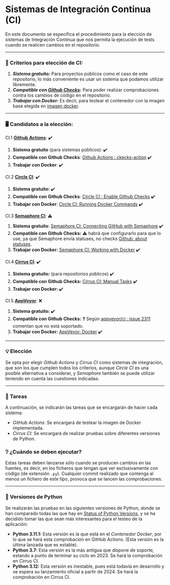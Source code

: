 # Sistemas de Integración Continua (CI)

En este documento se especifica el procedimiento para la elección de sistemas de Integración Continua que nos permita la ejecución de tests cuando se realicen cambios en el repositorio.

****

### :page_with_curl: Criterios para elección de CI:

1. ***Sistema gratuito:*** Para proyectos públicos como el caso de este repositorio, lo más conveniente es usar un sistema que podamos utilizar libremente.
2. ***Compatible con [Github Checks](https://docs.github.com/en/rest/checks?apiVersion=2022-11-28):*** Para poder realizar comprobaciones contra los cambios de código en el repositorio.
3. ***Trabajar con Docker:*** Es decir, para testear el contenedor con la imagen base elegida en [imagen docker](docker.md).

****

 ### :desktop_computer: Candidatos a la elección:

CI.1 **[Github Actions](https://github.com/features/actions)**: :heavy_check_mark:

1. **Sistema gratuito** (para sistemas públicos): :heavy_check_mark:
2. **Compatible con Github Checks**: [Github Actions : ckecks-action](https://github.com/marketplace/actions/github-checks) :heavy_check_mark:
3. **Trabajar con Docker**: :heavy_check_mark:

CI.2 **[Circle CI](https://circleci.com/docs/getting-started/)**: :heavy_check_mark:

1. **Sistema gratuito:** :heavy_check_mark:
2. **Compatible con Github Checks**: [Circle CI : Enable Github Checks](https://circleci.com/docs/enable-checks/) :heavy_check_mark:
3. **Trabajar con Docker**: [Circle CI: Running Docker Commands](https://circleci.com/docs/building-docker-images/) :heavy_check_mark:

CI.3 **[Semaphore CI](https://docs.semaphoreci.com/)**: :warning:

1.  **Sistema gratuito**: [Semaphore CI: Connecting GitHub with Semaphore](https://docs.semaphoreci.com/account-management/connecting-github-and-semaphore/) :heavy_check_mark:
2. **Compatible con Github Checks:** :warning: habrá que configurarlo para que lo use, ya que Semaphore envía statuses, no checks [Github: about statuses](https://docs.github.com/es/pull-requests/collaborating-with-pull-requests/collaborating-on-repositories-with-code-quality-features/about-status-checks).
3. **Trabajar con Docker:** [Semaphore CI: Working with Docker](https://docs.semaphoreci.com/ci-cd-environment/working-with-docker/) :heavy_check_mark:

CI.4 **[Cirrus CI](https://cirrus-ci.org/features/)**: :heavy_check_mark:

1. **Sistema gratuito:** (para repositorios públicos) :heavy_check_mark:
2. **Compatible con Github Checks:**  [Cirrus CI: Manual Tasks](https://cirrus-ci.org/guide/writing-tasks/#manual-tasks) :heavy_check_mark:
3. **Trabajar con Docker:** :heavy_check_mark:

CI.5 **[AppVeyor](https://www.appveyor.com/docs/)**: :x:

1. **Sistema gratuito:** :heavy_check_mark:
2. **Compatible con Github Checks:** :question: Según [appveyor/ci : issue 2311](https://github.com/appveyor/ci/issues/2311) comentan que no está soportado.
3. **Trabajar con Docker:** [AppVeyor: Docker](https://www.appveyor.com/docs/linux-images-software/#docker) :heavy_check_mark:

****

### :bulb: Elección

Se opta por elegir *Github Actions* y *Cirrus CI* como sistemas de integración, que son los que cumplen todos los criterios, aunque *Circle CI* es una posible alternativa a considerar, y *Semaphore* también se puede utilizar teniendo en cuenta las cuestiones indicadas.

****

### :page_facing_up: Tareas

A continuación, se indicarán las tareas que se encargarán de hacer cada sistema:

* *GitHub Actions:* Se encargará de testear la imagen de Docker implementada.
* *Cirrus CI*: Se encargará de realizar pruebas sobre diferentes versiones de Python.

### :grey_question: ¿Cuándo se deben ejecutar?

Estas tareas deben lanzarse sólo cuando se producen cambios en las fuentes, es decir, en los ficheros que tengan que ver exclusivamente con código (de extensión `.py`). Cualquier commit realizado que contenga al menos un fichero de este tipo, provoca que se lancen las comprobaciones.

****

### :vertical_traffic_light: Versiones de Python

Se realizarán las pruebas en las siguientes versiones de Python, donde se han comparado todas las que hay en [Status of Python Versions](https://devguide.python.org/versions/), y se ha decidido tomar las que sean más interesantes para el testeo de la aplicación:

* **Python 3.11.1:** Esta versión es la que está en el *Contenedor Docker*, por lo que se hará esta comprobación en GitHub Actions. (Esta versión es la última lanzada que es estable).
* **Python 3.7:** Esta versión es la más antigua que dispone de soporte, estando a punto de terminar su ciclo en 2023. Se hará la comprobación en Cirrus CI.
* **Python 3.12:** Esta versión es inestable, pues está todavía en desarrollo y se espera su lanzamiento oficial a partir de 2024. Se hará la comprobación en Cirrus CI.
